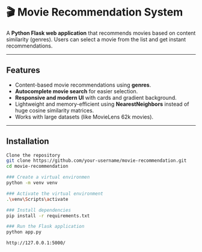 # 🎬 Movie Recommendation System

A **Python Flask web application** that recommends movies based on content similarity (genres). Users can select a movie from the list and get instant recommendations.  

---

## **Features**

- Content-based movie recommendations using **genres**.
- **Autocomplete movie search** for easier selection.
- **Responsive and modern UI** with cards and gradient background.
- Lightweight and memory-efficient using **NearestNeighbors** instead of huge cosine similarity matrices.
- Works with large datasets (like MovieLens 62k movies).  

---

## **Installation**

```bash
Clone the repository
git clone https://github.com/your-username/movie-recommendation.git
cd movie-recommendation

### Create a virtual environmen
python -m venv venv

### Activate the virtual environment
.\venv\Scripts\activate

### Install dependencies
pip install -r requirements.txt

### Run the Flask application
python app.py

http://127.0.0.1:5000/
